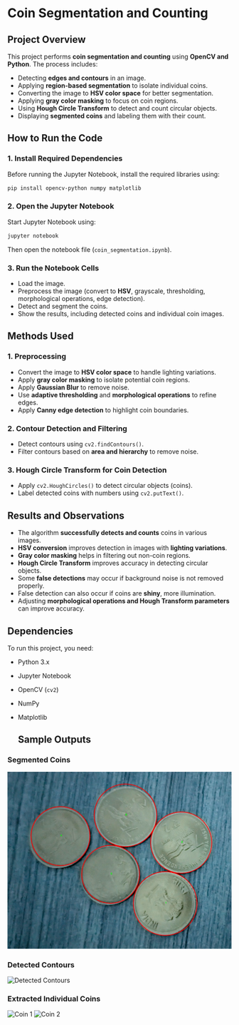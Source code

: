 # Coin Segmentation and Counting

## **Project Overview**
This project performs **coin segmentation and counting** using **OpenCV and Python**. The process includes:
- Detecting **edges and contours** in an image.
- Applying **region-based segmentation** to isolate individual coins.
- Converting the image to **HSV color space** for better segmentation.
- Applying **gray color masking** to focus on coin regions.
- Using **Hough Circle Transform** to detect and count circular objects.
- Displaying **segmented coins** and labeling them with their count.

## **How to Run the Code**
### **1. Install Required Dependencies**
Before running the Jupyter Notebook, install the required libraries using:
```bash
pip install opencv-python numpy matplotlib
```

### **2. Open the Jupyter Notebook**
Start Jupyter Notebook using:
```bash
jupyter notebook
```
Then open the notebook file (`coin_segmentation.ipynb`).

### **3. Run the Notebook Cells**
- Load the image.
- Preprocess the image (convert to **HSV**, grayscale, thresholding, morphological operations, edge detection).
- Detect and segment the coins.
- Show the results, including detected coins and individual coin images.

## **Methods Used**
### **1. Preprocessing**
- Convert the image to **HSV color space** to handle lighting variations.
- Apply **gray color masking** to isolate potential coin regions.
- Apply **Gaussian Blur** to remove noise.
- Use **adaptive thresholding** and **morphological operations** to refine edges.
- Apply **Canny edge detection** to highlight coin boundaries.

### **2. Contour Detection and Filtering**
- Detect contours using `cv2.findContours()`.
- Filter contours based on **area and hierarchy** to remove noise.

### **3. Hough Circle Transform for Coin Detection**
- Apply `cv2.HoughCircles()` to detect circular objects (coins).
- Label detected coins with numbers using `cv2.putText()`.

## **Results and Observations**
- The algorithm **successfully detects and counts** coins in various images.
- **HSV conversion** improves detection in images with **lighting variations**.
- **Gray color masking** helps in filtering out non-coin regions.
- **Hough Circle Transform** improves accuracy in detecting circular objects.
- Some **false detections** may occur if background noise is not removed properly.
- False detection can also occur if coins are **shiny**, more illumination.
- Adjusting **morphological operations and Hough Transform parameters** can improve accuracy.

## **Dependencies**
To run this project, you need:
- Python 3.x
- Jupyter Notebook
- OpenCV (`cv2`)
- NumPy
- Matplotlib

  ## **Sample Outputs**

### **Segmented Coins**
![Segmented Coins](output/segmented_coins.jpg)

### **Detected Contours**
![Detected Contours](output/contours.jpg)

### **Extracted Individual Coins**
![Coin 1](output/individual_coin_1.jpg)
![Coin 2](output/individual_coin_2.jpg)


